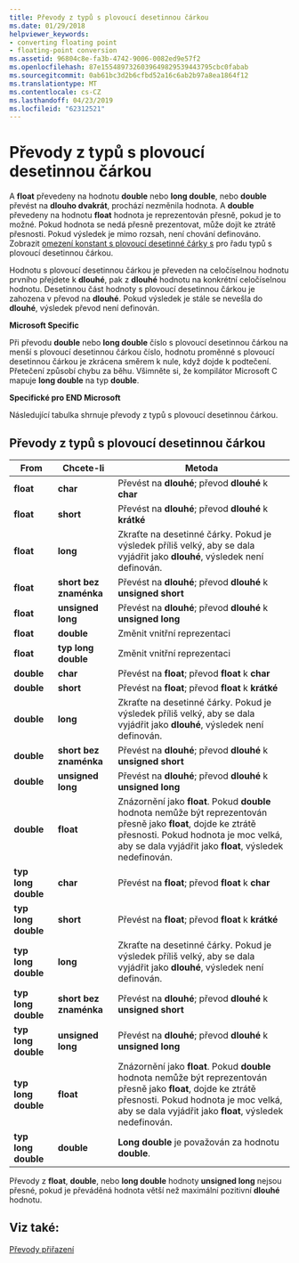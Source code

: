 ```yaml
---
title: Převody z typů s plovoucí desetinnou čárkou
ms.date: 01/29/2018
helpviewer_keywords:
- converting floating point
- floating-point conversion
ms.assetid: 96804c8e-fa3b-4742-9006-0082ed9e57f2
ms.openlocfilehash: 87e1554897326039649829539443795cbc0fabab
ms.sourcegitcommit: 0ab61bc3d2b6cfbd52a16c6ab2b97a8ea1864f12
ms.translationtype: MT
ms.contentlocale: cs-CZ
ms.lasthandoff: 04/23/2019
ms.locfileid: "62312521"
---
```

# <a name="conversions-from-floating-point-types"></a>Převody z typů s plovoucí desetinnou čárkou

A **float** převedeny na hodnotu **double** nebo **long double**, nebo **double** převést na **dlouho dvakrát**, prochází nezměnila hodnota. A **double** převedeny na hodnotu **float** hodnota je reprezentován přesně, pokud je to možné. Pokud hodnota se nedá přesně prezentovat, může dojít ke ztrátě přesnosti. Pokud výsledek je mimo rozsah, není chování definováno. Zobrazit [omezení konstant s plovoucí desetinné čárky s](../c-language/limits-on-floating-point-constants.md) pro řadu typů s plovoucí desetinnou čárkou.

Hodnotu s plovoucí desetinnou čárkou je převeden na celočíselnou hodnotu prvního přejdete k **dlouhé**, pak z **dlouhé** hodnotu na konkrétní celočíselnou hodnotu. Desetinnou část hodnoty s plovoucí desetinnou čárkou je zahozena v převod na **dlouhé**. Pokud výsledek je stále se nevešla do **dlouhé**, výsledek převod není definován.

**Microsoft Specific**

Při převodu **double** nebo **long double** číslo s plovoucí desetinnou čárkou na menší s plovoucí desetinnou čárkou číslo, hodnotu proměnné s plovoucí desetinnou čárkou je zkrácena směrem k nule, když dojde k podtečení. Přetečení způsobí chybu za běhu. Všimněte si, že kompilátor Microsoft C mapuje **long double** na typ **double**.

**Specifické pro END Microsoft**

Následující tabulka shrnuje převody z typů s plovoucí desetinnou čárkou.

## <a name="conversions-from-floating-point-types"></a>Převody z typů s plovoucí desetinnou čárkou

|From|Chcete-li|Metoda|
|----------|--------|------------|
|**float**|**char**|Převést na **dlouhé**; převod **dlouhé** k **char**|
|**float**|**short**|Převést na **dlouhé**; převod **dlouhé** k **krátké**|
|**float**|**long**|Zkraťte na desetinné čárky. Pokud je výsledek příliš velký, aby se dala vyjádřit jako **dlouhé**, výsledek není definován.|
|**float**|**short bez znaménka**|Převést na **dlouhé**; převod **dlouhé** k **unsigned short**|
|**float**|**unsigned long**|Převést na **dlouhé**; převod **dlouhé** k **unsigned long**|
|**float**|**double**|Změnit vnitřní reprezentaci|
|**float**|**typ long double**|Změnit vnitřní reprezentaci|
|**double**|**char**|Převést na **float**; převod **float** k **char**|
|**double**|**short**|Převést na **float**; převod **float** k **krátké**|
|**double**|**long**|Zkraťte na desetinné čárky. Pokud je výsledek příliš velký, aby se dala vyjádřit jako **dlouhé**, výsledek není definován.|
|**double**|**short bez znaménka**|Převést na **dlouhé**; převod **dlouhé** k **unsigned short**|
|**double**|**unsigned long**|Převést na **dlouhé**; převod **dlouhé** k **unsigned long**|
|**double**|**float**|Znázornění jako **float**. Pokud **double** hodnota nemůže být reprezentován přesně jako **float**, dojde ke ztrátě přesnosti. Pokud hodnota je moc velká, aby se dala vyjádřit jako **float**, výsledek nedefinován.|
|**typ long double**|**char**|Převést na **float**; převod **float** k **char**|
|**typ long double**|**short**|Převést na **float**; převod **float** k **krátké**|
|**typ long double**|**long**|Zkraťte na desetinné čárky. Pokud je výsledek příliš velký, aby se dala vyjádřit jako **dlouhé**, výsledek není definován.|
|**typ long double**|**short bez znaménka**|Převést na **dlouhé**; převod **dlouhé** k **unsigned short**|
|**typ long double**|**unsigned long**|Převést na **dlouhé**; převod **dlouhé** k **unsigned long**|
|**typ long double**|**float**|Znázornění jako **float**. Pokud **double** hodnota nemůže být reprezentován přesně jako **float**, dojde ke ztrátě přesnosti. Pokud hodnota je moc velká, aby se dala vyjádřit jako **float**, výsledek nedefinován.|
|**typ long double**|**double**|**Long double** je považován za hodnotu **double**.|

Převody z **float**, **double**, nebo **long double** hodnoty **unsigned long** nejsou přesné, pokud je převáděná hodnota větší než maximální pozitivní **dlouhé** hodnotu.

## <a name="see-also"></a>Viz také:

[Převody přiřazení](../c-language/assignment-conversions.md)
